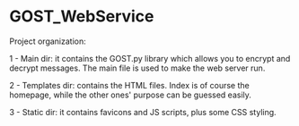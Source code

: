 # GOST_WebService

Project organization:

  1 - Main dir: it contains the GOST.py library which allows you to encrypt and decrypt messages. The main file is used to make the web server run.
  
  2 - Templates dir: contains the HTML files. Index is of course the homepage, while the other ones' purpose can be guessed easily.
  
  3 - Static dir: it contains favicons and JS scripts, plus some CSS styling.
